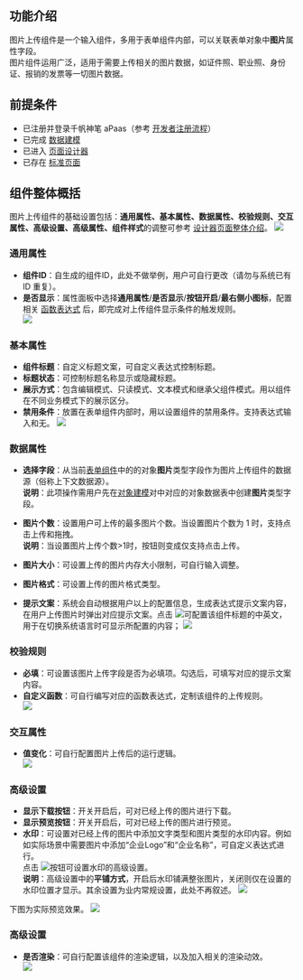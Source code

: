 ## **功能介绍**
图片上传组件是一个输入组件，多用于表单组件内部，可以关联表单对象中**图片**属性字段。  
图片组件运用广泛，适用于需要上传相关的图片数据，如证件照、职业照、身份证、报销的发票等一切图片数据。  

## **前提条件** 

- 已注册并登录千帆神笔 aPaas（参考 [开发者注册流程](https://cloud.tencent.com/document/product/1365/68054)）
- 已完成 [数据建模](https://cloud.tencent.com/document/product/1365/67951)
- 已进入 [页面设计器](https://cloud.tencent.com/document/product/1365/67961)
- 已存在 [标准页面](https://cloud.tencent.com/document/product/1365/67961)  
        
## **组件整体概括**  
图片上传组件的基础设置包括：**通用属性、基本属性、数据属性、校验规则、交互属性、高级设置、高级属性、组件样式**的调整可参考 [设计器页面整体介绍](https://cloud.tencent.com/document/product/1365/67961#.E5.8F.B3.E4.BE.A7.E5.B1.9E.E6.80.A7.E9.9D.A2.E6.9D.BF)。
![](https://qcloudimg.tencent-cloud.cn/raw/4908298db477015d79f7640a2f14a667.png)

### **通用属性** 
- **组件ID**：自生成的组件ID，此处不做举例，用户可自行更改（请勿与系统已有 ID 重复）。 
- **是否显示**：属性面板中选择**通用属性**/**是否显示**/**按钮开启**/**最右侧小图标**，配置相关 [函数表达式](https://cloud.tencent.com/document/product/1365/67905) 后，即完成对上传组件显示条件的触发规则。  
![](https://qcloudimg.tencent-cloud.cn/raw/606c646d8b3ea03d86dcc25e80c0c90f.png)  

### **基本属性**  

- **组件标题**：自定义标题文案，可自定义表达式控制标题。  
- **标题状态**：可控制标题名称显示或隐藏标题。  
- **展示方式**：包含编辑模式、只读模式、文本模式和继承父组件模式。用以组件在不同业务模式下的展示区分。
- **禁用条件**：放置在表单组件内部时，用以设置组件的禁用条件。支持表达式输入和无。 
![](https://qcloudimg.tencent-cloud.cn/raw/a6068449fea1f9bfad2cda8cebf91967.png)  

### **数据属性**   

- **选择字段**：从当前[表单组件](https://cloud.tencent.com/document/product/1365/67964)中的的对象**图片**类型字段作为图片上传组件的数据源（俗称上下文数据源）。  
**说明**：此项操作需用户先在[对象建模](https://cloud.tencent.com/document/product/1365/67951)对中对应的对象数据表中创建**图片**类型字段。
 
- **图片个数**：设置用户可上传的最多图片个数。当设置图片个数为 1 时，支持点击上传和拖拽。  
**说明**：当设置图片上传个数>1时，按钮则变成仅支持点击上传。

- **图片大小**：可设置上传的图片内存大小限制，可自行输入调整。  

- **图片格式**：可设置上传的图片格式类型。  

- **提示文案**：系统会自动根据用户以上的配置信息，生成表达式提示文案内容，在用户上传图片时弹出对应提示文案。点击 ![](https://qcloudimg.tencent-cloud.cn/raw/e51bb12b571351163437c5707f9dd448.png)可配置该组件标题的中英文，用于在切换系统语言时可显示所配置的内容；
![](https://qcloudimg.tencent-cloud.cn/raw/69ecf0625a711fd2bfab56a0a8ba2bee.png)

### **校验规则**

- **必填**：可设置该图片上传字段是否为必填项。勾选后，可填写对应的提示文案内容。
- **自定义函数**：可自行编写对应的函数表达式，定制该组件的上传规则。  
![](https://qcloudimg.tencent-cloud.cn/raw/e3fd0b96afd48f29d75a5ffd8e7f3d23.png)

### **交互属性**  

- **值变化**：可自行配置图片上传后的运行逻辑。  
![](https://qcloudimg.tencent-cloud.cn/raw/96420a312b1a448dd9d859fd77892a91.png)  
 	
### **高级设置**  

- **显示下载按钮**：开关开启后，可对已经上传的图片进行下载。 
- **显示预览按钮**：开关开启后，可对已经上传的图片进行预览。  
- **水印**：可设置对已经上传的图片中添加文字类型和图片类型的水印内容。例如如实际场景中需要图片中添加“企业Logo”和“企业名称”，可自定义表达式进行。  
点击 ![](https://qcloudimg.tencent-cloud.cn/raw/ca8772fd229bad8b83a5e0f186797f35.png)按钮可设置水印的高级设置。  
**说明**：高级设置中的**平铺方式**，开启后水印铺满整张图片，关闭则仅在设置的水印位置才显示。其余设置为业内常规设置，此处不再叙述。
![](https://qcloudimg.tencent-cloud.cn/raw/1d93aed14b4cc83a14ad12af44c69056.png)

下图为实际预览效果。
![](https://qcloudimg.tencent-cloud.cn/raw/141d696b99240142765f63685eec8114.png)




### **高级设置** 

- **是否渲染**：可自行配置该组件的渲染逻辑，以及加入相关的渲染动效。  
![](https://qcloudimg.tencent-cloud.cn/raw/d5757f78e2163aabf9723b7a386f287c.png)